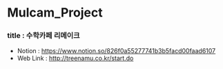 # Mulcam_Project
### title : 수학카페 리메이크

- Notion : https://www.notion.so/826f0a55277741b3b5facd00faad6107
- Web Link : http://treenamu.co.kr/start.do

